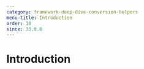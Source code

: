 ```yaml
---
category: framework-deep-dive-conversion-helpers
menu-title: Introduction
order: 10
since: 33.0.0
---
```


# Introduction
